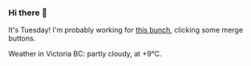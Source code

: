 ### Hi there :wave:

It's Tuesday! I'm probably working for [this bunch](https://github.com/kohofinancial), clicking some merge buttons.

Weather in Victoria BC: partly cloudy, at +9°C.
